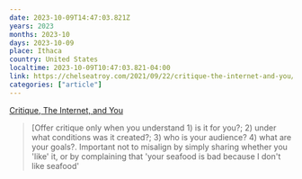 ```yaml
---
date: 2023-10-09T14:47:03.821Z
years: 2023
months: 2023-10
days: 2023-10-09
place: Ithaca
country: United States
localtime: 2023-10-09T10:47:03.821-04:00
link: https://chelseatroy.com/2021/09/22/critique-the-internet-and-you/
categories: ["article"]
---
```

[Critique, The Internet, and You](https://chelseatroy.com/2021/09/22/critique-the-internet-and-you/)

> [Offer critique only when you understand 1) is it for you?; 2) under what conditions was it created?; 3) who is your audience? 4) what are your goals?. Important not to misalign by simply sharing whether you 'like' it, or by complaining that 'your seafood is bad because I don't like seafood'
